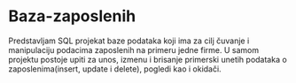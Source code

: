 # Baza-zaposlenih
Predstavljam SQL projekat baze podataka koji ima za cilj čuvanje i manipulaciju podacima zaposlenih na primeru jedne firme. U samom projektu postoje upiti za unos, izmenu i brisanje primerski unetih podataka o zaposlenima(insert, update i delete), pogledi kao i okidači.
